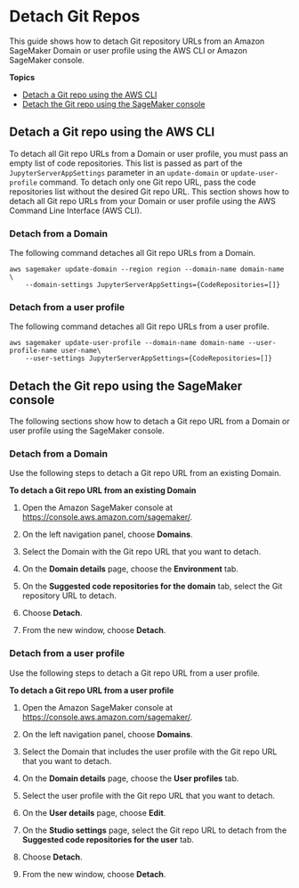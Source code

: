 # Detach Git Repos<a name="studio-git-detach"></a>

This guide shows how to detach Git repository URLs from an Amazon SageMaker Domain or user profile using the AWS CLI or Amazon SageMaker console\.

**Topics**
+ [Detach a Git repo using the AWS CLI](#studio-git-detach-cli)
+ [Detach the Git repo using the SageMaker console](#studio-git-detach-console)

## Detach a Git repo using the AWS CLI<a name="studio-git-detach-cli"></a>

To detach all Git repo URLs from a Domain or user profile, you must pass an empty list of code repositories\. This list is passed as part of the `JupyterServerAppSettings` parameter in an `update-domain` or `update-user-profile` command\. To detach only one Git repo URL, pass the code repositories list without the desired Git repo URL\. This section shows how to detach all Git repo URLs from your Domain or user profile using the AWS Command Line Interface \(AWS CLI\)\.

### Detach from a Domain<a name="studio-git-detach-cli-domain"></a>

The following command detaches all Git repo URLs from a Domain\.

```
aws sagemaker update-domain --region region --domain-name domain-name \
    --domain-settings JupyterServerAppSettings={CodeRepositories=[]}
```

### Detach from a user profile<a name="studio-git-detach-cli-userprofile"></a>

The following command detaches all Git repo URLs from a user profile\.

```
aws sagemaker update-user-profile --domain-name domain-name --user-profile-name user-name\
    --user-settings JupyterServerAppSettings={CodeRepositories=[]}
```

## Detach the Git repo using the SageMaker console<a name="studio-git-detach-console"></a>

The following sections show how to detach a Git repo URL from a Domain or user profile using the SageMaker console\.

### Detach from a Domain<a name="studio-git-detach-console-domain"></a>

Use the following steps to detach a Git repo URL from an existing Domain\.

**To detach a Git repo URL from an existing Domain**

1. Open the Amazon SageMaker console at [https://console\.aws\.amazon\.com/sagemaker/](https://console.aws.amazon.com/sagemaker/)\.

1. On the left navigation panel, choose **Domains**\.

1. Select the Domain with the Git repo URL that you want to detach\.

1. On the **Domain details** page, choose the **Environment** tab\.

1. On the **Suggested code repositories for the domain** tab, select the Git repository URL to detach\.

1. Choose **Detach**\.

1. From the new window, choose **Detach**\.

### Detach from a user profile<a name="studio-git-detach-console-userprofile"></a>

Use the following steps to detach a Git repo URL from a user profile\.

**To detach a Git repo URL from a user profile**

1. Open the Amazon SageMaker console at [https://console\.aws\.amazon\.com/sagemaker/](https://console.aws.amazon.com/sagemaker/)\.

1. On the left navigation panel, choose **Domains**\.

1. Select the Domain that includes the user profile with the Git repo URL that you want to detach\.

1. On the **Domain details** page, choose the **User profiles** tab\.

1. Select the user profile with the Git repo URL that you want to detach\.

1. On the **User details** page, choose **Edit**\.

1. On the **Studio settings** page, select the Git repo URL to detach from the **Suggested code repositories for the user** tab\.

1. Choose **Detach**\.

1. From the new window, choose **Detach**\.